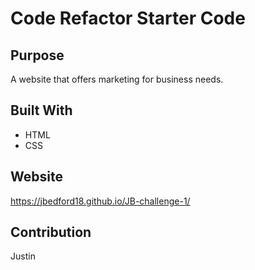 # Code Refactor Starter Code

## Purpose
A website that offers marketing for business needs.
## Built With
* HTML
* CSS

## Website
https://jbedford18.github.io/JB-challenge-1/

## Contribution
 Justin
